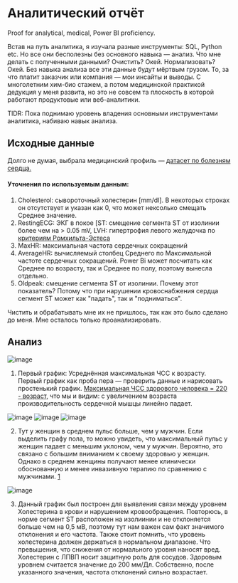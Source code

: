 # Аналитический отчёт 

Proof for analytical, medical, Power BI proficiency.

Встав на путь аналитика, я изучала разные инструменты: SQL, Python etc. Но все они бесполезны без основного навыка — анализ. Что мне делать с полученными данными? Очистить? Окей. Нормализовать? Окей.  Без навыка анализа все эти данные будут мёртвым грузом. То, за что платит заказчик или компания — мои инсайты и выводы. С многолетним хим-био стажем, а потом медицинской практикой дедукция у меня развита, но это не совсем та плоскость в которой работают продуктовые или веб-аналитики. 

TlDR: Пока поднимаю уровень владения основными инструментами аналитика, набиваю навык анализа.

## Исходные данные

Долго не думая, выбрала медицинский профиль — [датасет по болезням сердца.](https://www.kaggle.com/datasets/fedesoriano/heart-failure-prediction/data)

#### Уточнения по используемым данным:
1. Cholesterol: сывороточный холестерин [mm/dl]. В некоторых строках он отсутствует и указан как 0, что может нексолько смещать Среднее значение. 
2. RestingECG: ЭКГ в покое [ST: смещение сегмента ST от изолинии более чем на > 0.05 mV, LVH: гипертрофия левого желудочка по [критериям Ромхильта-Эстеса](https://www.merckmanuals.com/medical-calculators/RomhiltEstes.htm)
3. MaxHR: максимальная частота сердечных сокращений 
4. AverageHR: вычисляемый столбец Среднего по Максимальной частоте сердечных сокращений. Power Bi может посчитать как Среднее по возрасту, так и Среднее по полу, поэтому вынесла отдельно.
5. Oldpeak: смещение сегмента ST от изолинии. Почему этот показатель? Потому что при нарушении кровоснабжения сердца сегмент ST  может как "падать", так и "подниматься". 

Чистить и обрабатывать мне их не пришлось, так как это было сделано до меня. Мне осталось только проанализировать.

## Анализ
 
![image](https://github.com/Exelma/Analytics/assets/100796725/1396e61d-b63b-4ebf-a47d-f61cd1b21760)

1. Первый график: Усреднённая максимальная ЧСС к возрасту. Первый график как проба пера — проверить данные и нарисовать простенький график. 
[Максимальная ЧСС здорового человека = 220 - возраст](http://frs24.ru/st/raschet-maksimalnyj-puls/), что мы и видим: с увеличением возраста производительность сердечной мышцы линейно падает.

![image](https://github.com/Exelma/Analytics/assets/100796725/040319e8-9310-4de6-a054-5969bf7ed15e)
![image](https://github.com/Exelma/Analytics/assets/100796725/dd8f617c-da13-4e72-8279-3fb746b7449d)
![image](https://github.com/Exelma/Analytics/assets/100796725/b1c48fd9-9fa0-47a3-a249-5e7fb7c8f0b4)

2. Тут у женщин в среднем пульс больше, чем у мужчин. Если выделить графу пола, то можно увидеть, что максимальный пульс у женщин падает с меньшим уклоном, чем у мужчин. Вероятно, это связано с большим вниманием к своему здоровью у женщин. Однако в среднем женщины получают менее клинически обоснованную и менее инвазивную терапию по сравнению с мужчинами.
[1](https://scholar.google.com/scholar_lookup?journal=Eur+Heart+J&title=Sex+and+gender+differences+in+symptoms+of+myocardial+ischaemia&author=V+Regitz-Zagrosek&volume=32&publication_year=2011&pages=3064-3066&pmid=21920971&)


![image](https://github.com/Exelma/Analytics/assets/100796725/16a19b60-f190-40af-9926-f8ff17ae7f78)

3. Данный график был построен для выявления связи между уровнем Холестерина в крови и нарушением кровообращения. Повторюсь, в норме сегмент ST расположен на изолиинии и не отклоняется больше чем на 0,5 мВ, поэтому тут нам важен сам факт значимого отклонения и его частота. Также стоит помнить, что уровень холестерина должен держаться в нормальном диапазоне. Что превышения, что снижения от нормального уровня наносят вред. Холестерин с ЛПВП носит защитную роль для сосудов. Здоровым уровнем считается значение до 200 мм/Дл. Собственно, после указанного значения, частота отклонений сильно возрастает.


